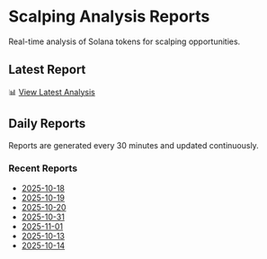 # Scalping Analysis Reports

Real-time analysis of Solana tokens for scalping opportunities.

## Latest Report

📊 [View Latest Analysis](LATEST.md)

## Daily Reports

Reports are generated every 30 minutes and updated continuously.

### Recent Reports
- [2025-10-18](2025-10-18.md)
- [2025-10-19](2025-10-19.md)
- [2025-10-20](2025-10-20.md)
- [2025-10-31](2025-10-31.md)
- [2025-11-01](2025-11-01.md)
- [2025-10-13](2025-10-13.md)
- [2025-10-14](2025-10-14.md)
